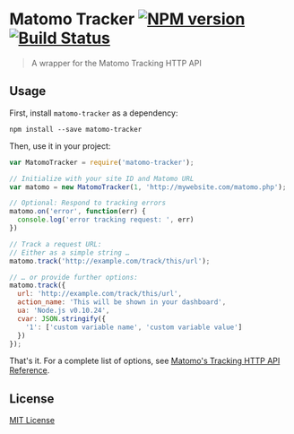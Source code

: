 # Matomo Tracker [![NPM version][npm-image]][npm-url] [![Build Status][travis-image]][travis-url]

> A wrapper for the Matomo Tracking HTTP API

## Usage

First, install `matomo-tracker` as a dependency:

```shell
npm install --save matomo-tracker
```

Then, use it in your project:

```javascript
var MatomoTracker = require('matomo-tracker');

// Initialize with your site ID and Matomo URL
var matomo = new MatomoTracker(1, 'http://mywebsite.com/matomo.php');

// Optional: Respond to tracking errors
matomo.on('error', function(err) {
  console.log('error tracking request: ', err)
})

// Track a request URL:
// Either as a simple string …
matomo.track('http://example.com/track/this/url');

// … or provide further options:
matomo.track({
  url: 'http://example.com/track/this/url',
  action_name: 'This will be shown in your dashboard',
  ua: 'Node.js v0.10.24',
  cvar: JSON.stringify({
    '1': ['custom variable name', 'custom variable value']
  })
});
```

That's it. For a complete list of options, see [Matomo's Tracking HTTP API Reference](https://developer.matomo.org/api-reference/tracking-api).


## License

[MIT License](http://en.wikipedia.org/wiki/MIT_License)

[npm-url]: https://npmjs.org/package/matomo-tracker
[npm-image]: http://img.shields.io/npm/v/matomo-tracker.svg

[travis-url]: https://travis-ci.org/matomo/matomo-tracker
[travis-image]: https://img.shields.io/travis/matomo/matomo-tracker.svg
